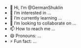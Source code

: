 - 👋 Hi, I’m @GermanShuklin
- 👀 I’m interested in ...
- 🌱 I’m currently learning ...
- 💞️ I’m looking to collaborate on ...
- 📫 How to reach me ...
- 😄 Pronouns: ...
- ⚡ Fun fact: ...

<!---
GermanShuklin/GermanShuklin is a ✨ special ✨ repository because its `README.md` (this file) appears on your GitHub profile.
You can click the Preview link to take a look at your changes.
--->
